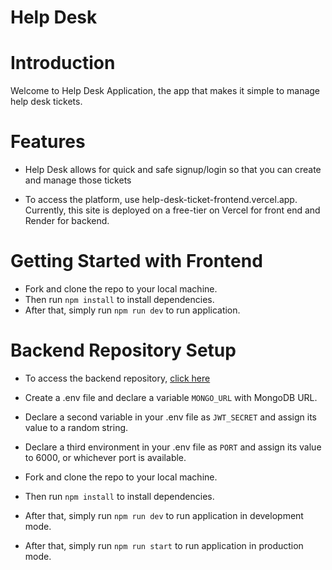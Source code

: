 # Help Desk

# Introduction

Welcome to Help Desk Application, the app that makes it simple to manage help desk tickets.


# Features

- Help Desk  allows for quick and safe signup/login so that you can create and manage those tickets

- To access the platform, use help-desk-ticket-frontend.vercel.app. Currently, this site is deployed on a free-tier on Vercel for front end and Render for backend. 

# Getting Started with Frontend

- Fork and clone the repo to your local machine.
- Then run `npm install` to install dependencies.
- After that, simply run `npm run dev` to run application.
  
# Backend Repository Setup

- To access the backend repository, [click here](https://github.com/helpDeskTicket/helpDeskTicket_backend)

- Create a .env file and declare a variable `MONGO_URL` with MongoDB URL.
- Declare a second variable in your .env file as `JWT_SECRET` and assign its value to a random string.
- Declare a third environment in your .env file as  `PORT` and assign its value to 6000, or whichever port is available.
- Fork and clone the repo to your local machine.
- Then run `npm install` to install dependencies.
- After that, simply run `npm run dev` to run application in development mode.
- After that, simply run `npm run start` to run application in production mode.

  